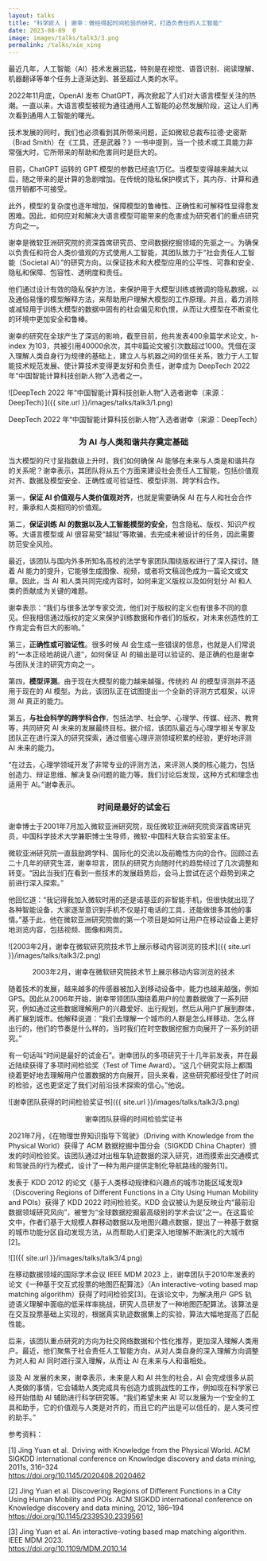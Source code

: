 ```yaml
---
layout: talks
title: "科学匠人 | 谢幸：做经得起时间检验的研究，打造负责任的人工智能"
date: 2023-08-09  0
image: images/talks/talk3/3.png
permalink: /talks/xie_xing
---
```


最近几年，人工智能（AI）技术发展迅猛，特别是在视觉、语音识别、阅读理解、机器翻译等单个任务上逐渐达到、甚至超过人类的水平。



2022年11月底，OpenAI 发布 ChatGPT，再次掀起了人们对大语言模型关注的热潮。一直以来，大语言模型被视为通往通用人工智能的必然发展阶段，这让人们再次看到通用人工智能的曙光。



技术发展的同时，我们也必须看到其所带来问题，正如微软总裁布拉德·史密斯（Brad Smith）在《工具，还是武器？》一书中提到，当一个技术或工具能力非常强大时，它所带来的帮助和危害同时是巨大的。



目前，ChatGPT 运转的 GPT 模型的参数已经逾1万亿。当模型变得越来越大以后，随之带来的是计算的急剧增加。在传统的隐私保护模式下，其内存、计算和通信开销都不可接受。



此外，模型的复杂度也逐年增加，保障模型的鲁棒性、正确性和可解释性显得愈发困难。因此，如何应对和解决大语言模型可能带来的危害成为研究者们的重点研究方向之一。



谢幸是微软亚洲研究院的资深首席研究员、空间数据挖掘领域的先驱之一。为确保以负责任和符合人类价值观的方式使用人工智能，其团队致力于“社会责任人工智能（Societal AI）”的研究方向，以保证技术和大模型应用的公平性、可靠和安全、隐私和保障、包容性、透明度和责任。



他们通过设计有效的隐私保护方法，来保护用于大模型训练或微调的隐私数据，以及通俗易懂的模型解释方法，来帮助用户理解大模型的工作原理。并且，着力消除或减轻用于训练大模型的数据中固有的社会偏见和仇恨，从而让大模型在不断变化的环境中更加安全和鲁棒。



谢幸的研究在全球产生了深远的影响，截至目前，他共发表400余篇学术论文，h-index 为103，共被引用40000余次，其中8篇论文被引次数超过1000。凭借在深入理解人类自身行为规律的基础上，建立人与机器之间的信任关系，致力于人工智能技术规范发展、使计算技术变得更友好和负责任，谢幸成为 DeepTech 2022 年“中国智能计算科技创新人物”入选者之一。

![DeepTech 2022 年“中国智能计算科技创新人物”入选者谢幸（来源：DeepTech）]({{ site.url }}/images/talks/talk3/1.png)
<center>DeepTech 2022 年“中国智能计算科技创新人物”入选者谢幸（来源：DeepTech）</center>

### <center>为 AI 与人类和谐共存奠定基础</center>
当大模型的尺寸呈指数级上升时，我们如何确保 AI 能够在未来与人类是和谐共存的关系呢？谢幸表示，其团队将从五个方面来建设社会责任人工智能，包括价值观对齐、数据及模型安全、正确性或可验证性、模型评测、跨学科合作。

第一，**保证 AI 价值观与人类价值观对齐**，也就是需要确保 AI 在与人和社会合作时，秉承和人类相同的价值观。

第二，**保证训练 AI 的数据以及人工智能模型的安全**，包含隐私、版权、知识产权等。大语言模型或 AI 很容易受“越狱”等欺骗，去完成未被设计的任务，因此需要防范安全风险。

最近，该团队与国内外多所知名高校的法学专家团队围绕版权进行了深入探讨。随着 AI 能力的提升，它能够生成图像、视频，或者将文稿润色成为一篇论文或文章。因此，当 AI 和人类共同完成内容时，如何来定义版权以及如何划分 AI 和人类的贡献成为关键的难题。

谢幸表示：“我们与很多法学专家交流，他们对于版权的定义也有很多不同的意见。但我相信通过版权的定义来保护训练数据和作者们的版权，对未来创造性的工作肯定会有巨大的影响。”

第三，**正确性或可验证性**。很多时候 AI 会生成一些错误的信息，也就是人们常说的“一本正经地胡说八道”，如何保证 AI 的输出是可以验证的、是正确的也是谢幸与团队关注的研究方向之一。

第四，**模型评测**。由于现在大模型的能力越来越强，传统的 AI 的模型评测并不适用于现在的 AI 模型。为此，该团队正在试图提出一个全新的评测方式框架，以评测 AI 真正的能力。

第五，**与社会科学的跨学科合作**，包括法学、社会学、心理学、传媒、经济、教育等，共同研究 AI 未来的发展最终目标。据介绍，该团队最近与心理学相关专家及团队正在进行深入的研究探索，通过借鉴心理评测领域积累的经验，更好地评测 AI 未来的能力。

“在过去，心理学领域开发了非常专业的评测方法，来评测人类的核心能力，包括创造力、辩证思维、解决复杂问题的能力等。我们讨论后发现，这种方式和理念也适用于 AI。”谢幸表示。

### <center>时间是最好的试金石</center>
谢幸博士于2001年7月加入微软亚洲研究院，现任微软亚洲研究院资深首席研究员，中国科学技术大学兼职博士生导师，微软-中国科大联合实验室主任。

微软亚洲研究院一直鼓励跨学科、国际化的交流以及前瞻性方向的合作。回顾过去二十几年的研究生涯，谢幸坦言，团队的研究方向随时代的趋势经过了几次调整和转变。“因此当我们在看到一些技术的发展趋势后，会马上尝试在这个趋势到来之前进行深入探索。”

他回忆道：“我记得我加入微软时用的还是诺基亚的非智能手机，但很快就出现了各种智能设备，大家逐渐意识到手机不仅是打电话的工具，还能做很多其他的事情。”基于此，他在微软亚洲研究院做的第一个项目是如何让用户在移动设备上更好地浏览内容，包括视频、图像和网页。

![2003年2月，谢幸在微软研究院技术节上展示移动内容浏览的技术]({{ site.url }}/images/talks/talk3/2.png)
<center>2003年2月，谢幸在微软研究院技术节上展示移动内容浏览的技术</center>

随着技术的发展，越来越多的传感器被加入到移动设备中，能力也越来越强，例如 GPS。因此从2006年开始，谢幸带领团队围绕着用户的位置数据做了一系列研究，例如通过这些数据理解用户的兴趣爱好、出行规划，然后从用户扩展到群体，再扩展到城市。他解释说道：“我们去理解一个城市的人群是怎么样移动、怎么样出行的，他们的节奏是什么样的，当时我们在时空数据挖掘方向展开了一系列的研究。”

有一句话叫“时间是最好的试金石”。谢幸团队的多项研究于十几年前发表，并在最近陆续获得了多项时间检验奖（Test of Time Award）。“这几个研究实际上都围绕着更好地去理解用户位置数据的方向展开，回头来看，这些研究都经受住了时间的检验，这也更坚定了我们对前沿技术探索的信心。”他说。

![谢幸团队获得的时间检验奖证书]({{ site.url }}/images/talks/talk3/3.png)
<center>谢幸团队获得的时间检验奖证书</center>

2021年7月，《在物理世界知识指导下驾驶》（Driving with Knowledge from the Physical World）获得了 ACM 数据挖掘中国分会（SIGKDD China Chapter）颁发的时间检验奖。该团队通过对出租车轨迹数据的深入研究，进而摸索出交通模式和驾驶员的行为模式，设计了一种为用户提供定制化导航路线的服务[1]。

发表于 KDD 2012 的论文《基于人类移动规律和兴趣点的城市功能区域发现》（Discovering Regions of Different Functions in a City Using Human Mobility and POIs）获得了 KDD 2022 时间检验奖。KDD 会议被认为是反映业内“最前沿数据领域研究风向”，被誉为“全球数据挖掘最高级别的学术会议”之一。在这篇论文中，作者们基于大规模人群移动数据以及地图兴趣点数据，提出了一种基于数据的城市功能分区自动发现方法，从而帮助人们更深入地理解不断演化的大城市[2]。

![]({{ site.url }}/images/talks/talk3/4.png)

在移动数据领域的国际学术会议 IEEE MDM 2023 上，谢幸团队于2010年发表的论文《一种基于交互式投票的地图匹配算法》（An interactive-voting based map matching algorithm）获得了时间检验奖[3]。在该论文中，为解决用户 GPS 轨迹语义理解中面临的低采样率挑战，研究人员研发了一种地图匹配算法。该算法是在交互投票基础上实现的，根据真实轨迹数据集上的实验，算法大幅地提高了匹配性能。

后来，该团队重点研究的方向为社交网络数据和个性化推荐，更加深入理解人类用户。最近，他们聚焦于社会责任人工智能方向，从对人类自身的深入理解方向调整为对人和 AI 同时进行深入理解，从而让 AI 在未来与人和谐相处。

谈及 AI 发展的未来，谢幸表示，未来是人和 AI 共生的社会，AI 会完成很多从前人类做的事情，它会辅助人类完成具有创造力或挑战性的工作，例如现在科学家已经开始借助 AI 辅助进行科学研究等。“我们希望未来 AI 可以发展为一个安全的工具和助手，它的价值观与人类是对齐的，而且它的产出是可以信任的，是人类可控的助手。”

参考资料：

[1] Jing Yuan et al. Driving with Knowledge from the Physical World. ACM SIGKDD international conference on Knowledge discovery and data mining, 2011s, 316–324   
<https://doi.org/10.1145/2020408.2020462>

[2] Jing Yuan et al. Discovering Regions of Different Functions in a City Using Human Mobility and POIs. ACM SIGKDD international conference on Knowledge discovery and data mining, 2012, 186–194   <https://doi.org/10.1145/2339530.2339561>

[3] Jing Yuan et al. An interactive-voting based map matching algorithm. IEEE MDM 2023.    
<https://doi.org/10.1109/MDM.2010.14>





